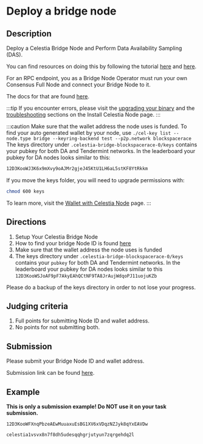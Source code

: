 # Deploy a bridge node

## Description

Deploy a Celestia Bridge Node and Perform Data Availability
Sampling (DAS).

You can find resources on doing this by following the
tutorial [here](../../nodes/bridge-node)
and [here](../../developers/node-tutorial#submit-a-pfd-transaction).

For an RPC endpoint, you as a Bridge Node Operator must run your own
Consensus Full Node and connect your Bridge Node to it.

The docs for that are found [here](https://docs.celestia.org/nodes/consensus-full-node).

:::tip
If you encounter errors, please visit the [upgrading your binary](../nodes/celestia-node.mdx#upgrading-your-binary)
and the [troubleshooting](../nodes/celestia-node.mdx#troubleshooting)
sections on the Install Celestia Node page.
:::

:::caution
Make sure that the wallet address the node uses is funded.
To find your auto generated wallet by your node, use
`./cel-key list --node.type bridge --keyring-backend test --p2p.network blockspacerace`
The keys directory under
`.celestia-bridge-blockspacerace-0/keys`
contains your pubkey for both DA and Tendermint networks.
In the leaderboard your pubkey for DA nodes looks similar to this:

```bash
12D3KooWJ3K6x9mXvy9oAJMr2gjeJ45KtU1LH6aL5stKF8YtRkkm
```

If you move the keys folder, you will need to upgrade permissions with:

```bash
chmod 600 keys
```

To learn more, visit the
[Wallet with Celestia Node](../../developers/celestia-node-key/) page.
:::

## Directions

1. Setup Your Celestia Bridge Node
2. How to find your bridge Node ID is found
  [here](https://docs.celestia.org/developers/node-gateway-docs/#post-p2pinfo)
3. Make sure that the wallet address the node uses is funded
4. The keys directory under `.celestia-bridge-blockspacerace-0/keys`
  contains your `pubkey` for both DA and Tendermint networks. In
  the leaderboard your pubkey for DA nodes looks similar to this
  `12D3KooWSJoAF9pF7AkyEAhQCtNF9TA8JrAujWdqoPJ11uojuKZb`

Please do a backup of the keys directory in order to not lose your progress.

## Judging criteria

1. Full points for submitting Node ID and wallet address.
2. No points for not submitting both.

## Submission

Please submit your Bridge Node ID and wallet address.

Submission link can be found [here](https://celestia.knack.com/theblockspacerace#testnet-portal).

## Example

**This is only a submission example! Do NOT use it on your task submission.**

`12D3KooWFXnqPbzeAEwMuuaxuEsBG1XV6xVDqzNZJyk8qYxEAVDw`

`celestia1vsvx8n7f8dh5udesqqhgrjutyun7zqrgehdq2l`
